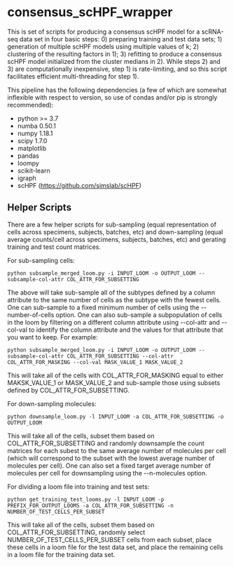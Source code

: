 # consensus_scHPF_wrapper

This is set of scripts for producing a consensus scHPF model for a scRNA-seq data set in four basic steps: 0) preparing training and test data sets; 1) generation of multiple scHPF models using multiple values of k; 2) clustering of the resulting factors in 1); 3) refitting to produce a consensus scHPF model initialized from the cluster medians in 2). While steps 2) and 3) are computationally inexpensive, step 1) is rate-limiting, and so this script facilitates efficient multi-threading for step 1). 

This pipeline has the following dependencies (a few of which are somewhat inflexible with respect to version, so use of condas and/or pip is strongly recommended):

- python >= 3.7
- numba 0.50.1
- numpy 1.18.1
- scipy 1.7.0
- matplotlib
- pandas
- loompy
- scikit-learn
- igraph
- scHPF (https://github.com/simslab/scHPF)

## Helper Scripts
There are a few helper scripts for sub-sampling (equal representation of cells across specimens, subjects, batches, etc) and down-sampling (equal average counts/cell across specimens, subjects, batches, etc) and gerating training and test count matrices.

For sub-sampling cells:
```
python subsample_merged_loom.py -i INPUT_LOOM -o OUTPUT_LOOM --subsample-col-attr COL_ATTR_FOR_SUBSETTING
```
The above will take sub-sample all of the subtypes defined by a column attribute to the same number of cells as the subtype with the fewest cells. One can sub-sample to a fixed minimum number of cells using the --number-of-cells option. One can also sub-sample a subpopulation of cells in the loom by filtering on a different column attribute using --col-attr and --col-val to identify the column attribute and the values for that attribute that you want to keep.  For example:
```
python subsample_merged_loom.py -i INPUT_LOOM -o OUTPUT_LOOM --subsample-col-attr COL_ATTR_FOR_SUBSETTING --col-attr COL_ATTR_FOR_MASKING --col-val MASK_VALUE_1 MASK_VALUE_2
```
This will take all of the cells with COL_ATTR_FOR_MASKING equal to either MAKSK_VALUE_1 or MASK_VALUE_2 and sub-sample those using subsets defined by COL_ATTR_FOR_SUBSETTING.

For down-sampling molecules:
```
python downsample_loom.py -l INPUT_LOOM -a COL_ATTR_FOR_SUBSETTING -o OUTPUT_LOOM
```
This will take all of the cells, subset them based on COL_ATTR_FOR_SUBSETTING and randomly downsample the count matrices for each subest to the same average number of molecules per cell (which will correspond to the subset with the lowest average number of molecules per cell). One can also set a fixed target average number of molecules per cell for downsampling using the --n-molecules option.

For dividing a loom file into training and test sets:
```
python get_training_test_looms.py -l INPUT_LOOM -p PREFIX_FOR_OUTPUT_LOOMS -a COL_ATTR_FOR_SUBSETTING -n NUMBER_OF_TEST_CELLS_PER_SUBSET
```
This will take all of the cells, subset them based on COL_ATTR_FOR_SUBSETTING, randomly select NUMBER_OF_TEST_CELLS_PER_SUBSET cells from each subset, place these cells in a loom file for the test data set, and place the remaining cells in a loom file for the training data set.

